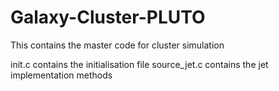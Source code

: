 # Galaxy-Cluster-PLUTO
This contains the master code for cluster simulation

init.c contains the initialisation file
source_jet.c contains the jet implementation methods

